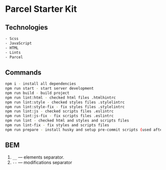 # Parcel Starter Kit

## Technologies

```bash
- Scss
- JavaScript
- HTML
- Lints
- Parcel
```

## Commands

```bash
npm i - install all dependencies
npm run start - start server development     
npm run build - build project
npm run lint:html - checked html files .htmlhintrc
npm run lint:style - checked styles files .stylelintrc
npm run lint:style-fix - fix styles files .stylelintrc
npm run lint:js - checked scripts files .eslintrc
npm run lint:js-fix - fix scripts files .eslintrc
npm run lint - checked html and styles and scripts files
npm run lint-fix - fix styles and scripts files
npm run prepare - install husky and setup pre-commit scripts (used after npm i automatically)
```

## BEM

1. `__` — elements separator.
2. `--` — modifications separator
